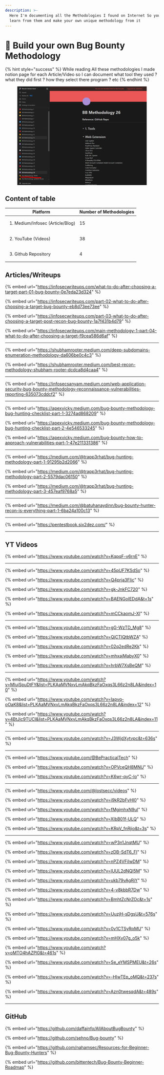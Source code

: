 ```yaml
---
description: >-
  Here I'm documenting all the Methodologies I found on Internet So you can
  learn from them and make your own unique methodology from it
---
```


# 🔮 Build your own Bug Bounty Methodology

{% hint style="success" %}
While reading All these methodologies I made notion page for each Article/Video so I can document what tool they used ? what they did first ? how they select there program ? etc
{% endhint %}

<figure><img src="../.gitbook/assets/image.png" alt=""><figcaption></figcaption></figure>

## Content of table

| Platform                                        | Number of Methodologies |
| ----------------------------------------------- | ----------------------- |
| <ol><li>Medium/Infosec (Article/Blog)</li></ol> | 15                      |
| <ol start="2"><li>YouTube (Videos)</li></ol>    | 38                      |
| <ol start="3"><li>Github Repository</li></ol>   | 4                       |

## Articles/Writeups

{% embed url="https://infosecwriteups.com/what-to-do-after-choosing-a-target-part-01-bug-bounty-0e7eda23d324" %}

{% embed url="https://infosecwriteups.com/part-02-what-to-do-after-choosing-a-target-bug-bounty-eb8d73ee73ee" %}

{% embed url="https://infosecwriteups.com/part-03-what-to-do-after-choosing-a-target-post-recon-bug-bounty-1a7f431b4d79" %}

{% embed url="https://infosecwriteups.com/main-methodology-1-part-04-what-to-do-after-choosing-a-target-f9cea586d6af" %}

***

{% embed url="https://shubhamrooter.medium.com/deep-subdomains-enumeration-methodology-da606be0c4c3" %}

{% embed url="https://shubhamrooter.medium.com/best-recon-methodology-shubham-rooter-dcdca8d4caa4" %}

***

{% embed url="https://infosecsanyam.medium.com/web-application-security-bug-bounty-methodology-reconnaissance-vulnerabilities-reporting-635073cddcf2" %}

***

{% embed url="https://apexvicky.medium.com/bug-bounty-methodology-bug-hunting-checklist-part-1-3274ad868209" %}

{% embed url="https://apexvicky.medium.com/bug-bounty-methodology-bug-hunting-checklist-part-2-4e546533245" %}

{% embed url="https://apexvicky.medium.com/bug-bounty-how-to-approach-vulnerabilities-part-1-47e211331386" %}

***

{% embed url="https://medium.com/@trapp3rhat/bug-hunting-methodology-part-1-91295b2d2066" %}

{% embed url="https://medium.com/@trapp3rhat/bug-hunting-methodology-part-2-5579dac06150" %}

{% embed url="https://medium.com/@trapp3rhat/bug-hunting-methodology-part-3-457eaf9768a5" %}

***

{% embed url="https://medium.com/@batuhanaydinn/bug-bounty-hunter-recon-is-everything-part-1-6ba24a100c13" %}

***

{% embed url="https://pentestbook.six2dez.com/" %}

***

## YT Videos

{% embed url="https://www.youtube.com/watch?v=KqpqF-v6rnE" %}

***

{% embed url="https://www.youtube.com/watch?v=45pUF7KSdSo" %}

{% embed url="https://www.youtube.com/watch?v=Q4prja3FIic" %}

{% embed url="https://www.youtube.com/watch?v=gk-JnkFC720" %}

{% embed url="https://www.youtube.com/watch?v=BAENGoIEDdA&t=1s" %}

{% embed url="https://www.youtube.com/watch?v=mCCkaomJ-XI" %}

***

{% embed url="https://www.youtube.com/watch?v=gG-WzTD_Mg8" %}

{% embed url="https://www.youtube.com/watch?v=QjCTIQtbWZA" %}

{% embed url="https://www.youtube.com/watch?v=02q2edRe2Kk" %}

{% embed url="https://www.youtube.com/watch?v=mhxajMabyX0" %}

{% embed url="https://www.youtube.com/watch?v=hrbW7XsBeQM" %}

***

{% embed url="https://www.youtube.com/watch?v=MIujSpuDtFY&list=PLKAaMVNxvLmAkqBkzFaOxqs3L66z2n8LA&index=10" %}

{% embed url="https://www.youtube.com/watch?v=Iapvq-oOaK8&list=PLKAaMVNxvLmAkqBkzFaOxqs3L66z2n8LA&index=12" %}

{% embed url="https://www.youtube.com/watch?v=4BtJic9TUCI&list=PLKAaMVNxvLmAkqBkzFaOxqs3L66z2n8LA&index=11" %}

***

{% embed url="https://www.youtube.com/watch?v=J3WjdXytvpc&t=636s" %}

***

{% embed url="https://www.youtube.com/@BePracticalTech" %}

{% embed url="https://www.youtube.com/watch?v=OPVceQH8MNU" %}

{% embed url="https://www.youtube.com/watch?v=K6wr-qyC-lo" %}

***

{% embed url="https://www.youtube.com/@lostsecc/videos" %}

{% embed url="https://www.youtube.com/watch?v=i9kR2bFvHI0" %}

{% embed url="https://www.youtube.com/watch?v=fMgjmhxN9uI" %}

{% embed url="https://www.youtube.com/watch?v=XIbB01f-ULQ" %}

{% embed url="https://www.youtube.com/watch?v=KRpV_fnRjio&t=3s" %}

***

{% embed url="https://www.youtube.com/watch?v=wP3n1JnqtMU" %}

{% embed url="https://www.youtube.com/watch?v=zDB-SdT6_FI" %}

{% embed url="https://www.youtube.com/watch?v=nPZ4VFiIwDM" %}

{% embed url="https://www.youtube.com/watch?v=lUUL2dNQI5M" %}

{% embed url="https://www.youtube.com/watch?v=ukb79vAgRiY" %}

{% embed url="https://www.youtube.com/watch?v=4-v8kbbR7Dw" %}

{% embed url="https://www.youtube.com/watch?v=BmhtZcNrZOc&t=1s" %}

{% embed url="https://www.youtube.com/watch?v=UuzjH-sDgsU&t=576s" %}

{% embed url="https://www.youtube.com/watch?v=0v1CTSyRpMU" %}

{% embed url="https://www.youtube.com/watch?v=mHXy07g_o5k" %}

{% embed url="https://www.youtube.com/watch?v=oMTO4hAZPl0&t=461s" %}

{% embed url="https://www.youtube.com/watch?v=Se_eYMSPMEU&t=26s" %}

{% embed url="https://www.youtube.com/watch?v=-HIwTEp_oMQ&t=237s" %}

{% embed url="https://www.youtube.com/watch?v=Azn0twesqdA&t=489s" %}

***

## GitHub

{% embed url="https://github.com/daffainfo/AllAboutBugBounty" %}

{% embed url="https://github.com/sehno/Bug-bounty" %}

{% embed url="https://github.com/nahamsec/Resources-for-Beginner-Bug-Bounty-Hunters" %}

{% embed url="https://github.com/bittentech/Bug-Bounty-Beginner-Roadmap" %}
